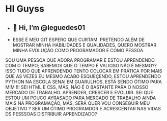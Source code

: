 # HI Guyss

- ## 👋 Hi, I’m @leguedes01
- <p> ESSE É MEU GIT ESPERO QUE CURTAM. PRETENDO ALÉM DE MOSTRAR MINHA HABILIDADES E QUALIDADES, QUERO MOSTRAR MINHA EVOLUÇÃO COMO PROGRAMADOR E COMO PESSOA.
SOU UMA PESSOA QUE ADORA PROGRAMAR E ESTOU APRENDENDO COM O TEMPO; SABEMOS QUE O TEMPO É VALIOSO NÃO É MESMO?? 
ISSO TUDO QUE APRENDENDO TENTO COLOCAR EM PRÁTICA POR MAIS QUE AS VEZES EU MESMO ACABO ESQUEÇENDO, ESTOU APRENDENDO PYTHON NA ESCOLA SENAI EM GUARULHOS, ESTÁ SENDO ÓTIMO PARA MIM !!! SEI HTML E CSS, MÁS, NÃO É O BASTANTE PARA O NOSSO MERCADO DE TRABALHO. APRENDER, CRESCER E EVOLUIR. SEI QUE ESTOU UM POUCO AYRASADO PARA MERCADO DE TRABALHO AINDA MAIS NA PROGRAMAÇÃO, MÁS, SERÁ QUER VOU CONSEGUIR MEU OBJETIVO ? SER UM ÓTIMO PROGRAMDOR E ACRESCENTAR NAS VIDAS DS PESSSOAS DISTRIBUIR APRENDIZADO?</P>




 

